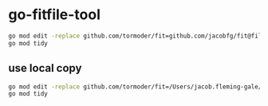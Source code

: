 # go-fitfile-tool

```bash
go mod edit -replace github.com/tormoder/fit=github.com/jacobfg/fit@file-parsing-error
go mod tidy
```

## use local copy
```bash
go mod edit -replace github.com/tormoder/fit=/Users/jacob.fleming-gale/src/fit
go mod tidy
```
